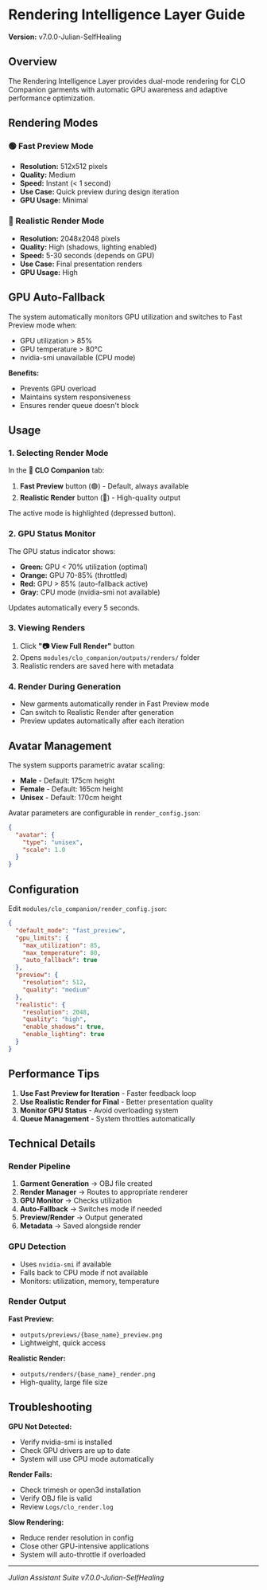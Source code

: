 # Rendering Intelligence Layer Guide

**Version:** v7.0.0-Julian-SelfHealing

## Overview

The Rendering Intelligence Layer provides dual-mode rendering for CLO Companion garments with automatic GPU awareness and adaptive performance optimization.

## Rendering Modes

### 🟢 Fast Preview Mode
- **Resolution:** 512x512 pixels
- **Quality:** Medium
- **Speed:** Instant (< 1 second)
- **Use Case:** Quick preview during design iteration
- **GPU Usage:** Minimal

### 🔵 Realistic Render Mode
- **Resolution:** 2048x2048 pixels
- **Quality:** High (shadows, lighting enabled)
- **Speed:** 5-30 seconds (depends on GPU)
- **Use Case:** Final presentation renders
- **GPU Usage:** High

## GPU Auto-Fallback

The system automatically monitors GPU utilization and switches to Fast Preview mode when:
- GPU utilization > 85%
- GPU temperature > 80°C
- nvidia-smi unavailable (CPU mode)

**Benefits:**
- Prevents GPU overload
- Maintains system responsiveness
- Ensures render queue doesn't block

## Usage

### 1. Selecting Render Mode

In the **👗 CLO Companion** tab:

1. **Fast Preview** button (🟢) - Default, always available
2. **Realistic Render** button (🔵) - High-quality output

The active mode is highlighted (depressed button).

### 2. GPU Status Monitor

The GPU status indicator shows:
- **Green:** GPU < 70% utilization (optimal)
- **Orange:** GPU 70-85% (throttled)
- **Red:** GPU > 85% (auto-fallback active)
- **Gray:** CPU mode (nvidia-smi not available)

Updates automatically every 5 seconds.

### 3. Viewing Renders

1. Click **"📷 View Full Render"** button
2. Opens `modules/clo_companion/outputs/renders/` folder
3. Realistic renders are saved here with metadata

### 4. Render During Generation

- New garments automatically render in Fast Preview mode
- Can switch to Realistic Render after generation
- Preview updates automatically after each iteration

## Avatar Management

The system supports parametric avatar scaling:

- **Male** - Default: 175cm height
- **Female** - Default: 165cm height  
- **Unisex** - Default: 170cm height

Avatar parameters are configurable in `render_config.json`:
```json
{
  "avatar": {
    "type": "unisex",
    "scale": 1.0
  }
}
```

## Configuration

Edit `modules/clo_companion/render_config.json`:

```json
{
  "default_mode": "fast_preview",
  "gpu_limits": {
    "max_utilization": 85,
    "max_temperature": 80,
    "auto_fallback": true
  },
  "preview": {
    "resolution": 512,
    "quality": "medium"
  },
  "realistic": {
    "resolution": 2048,
    "quality": "high",
    "enable_shadows": true,
    "enable_lighting": true
  }
}
```

## Performance Tips

1. **Use Fast Preview for Iteration** - Faster feedback loop
2. **Use Realistic Render for Final** - Better presentation quality
3. **Monitor GPU Status** - Avoid overloading system
4. **Queue Management** - System throttles automatically

## Technical Details

### Render Pipeline

1. **Garment Generation** → OBJ file created
2. **Render Manager** → Routes to appropriate renderer
3. **GPU Monitor** → Checks utilization
4. **Auto-Fallback** → Switches mode if needed
5. **Preview/Render** → Output generated
6. **Metadata** → Saved alongside render

### GPU Detection

- Uses `nvidia-smi` if available
- Falls back to CPU mode if not available
- Monitors: utilization, memory, temperature

### Render Output

**Fast Preview:**
- `outputs/previews/{base_name}_preview.png`
- Lightweight, quick access

**Realistic Render:**
- `outputs/renders/{base_name}_render.png`
- High-quality, large file size

## Troubleshooting

**GPU Not Detected:**
- Verify nvidia-smi is installed
- Check GPU drivers are up to date
- System will use CPU mode automatically

**Render Fails:**
- Check trimesh or open3d installation
- Verify OBJ file is valid
- Review `Logs/clo_render.log`

**Slow Rendering:**
- Reduce render resolution in config
- Close other GPU-intensive applications
- System will auto-throttle if overloaded

---

*Julian Assistant Suite v7.0.0-Julian-SelfHealing*




